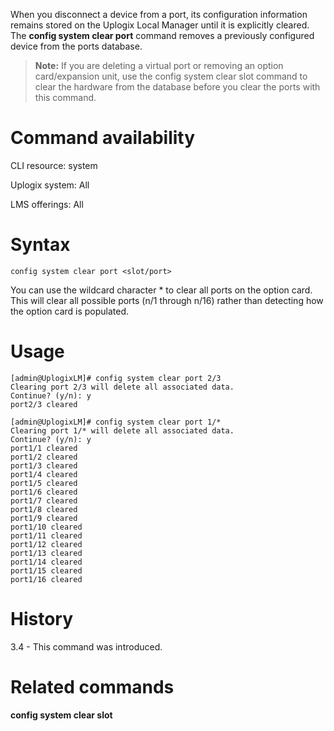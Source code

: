 <!-- 5.4 -->

When you disconnect a device from a port, its configuration information remains stored on the Uplogix Local Manager until it is explicitly cleared. The **config system clear port** command removes a previously configured device from the ports database. 

> **Note:** If you are deleting a virtual port or removing an option card/expansion unit, use the config system clear slot command to clear the hardware from the database before you clear the ports with this command.

# Command availability 

CLI resource: system

Uplogix system: All

LMS offerings: All

# Syntax 

```
config system clear port <slot/port>
```

You can use the wildcard character * to clear all ports on the option card. This will clear all possible ports (n/1 through n/16) rather than detecting how the option card is populated.
# Usage 

```
[admin@UplogixLM]# config system clear port 2/3
Clearing port 2/3 will delete all associated data.
Continue? (y/n): y
port2/3 cleared
```

```
[admin@UplogixLM]# config system clear port 1/*
Clearing port 1/* will delete all associated data.
Continue? (y/n): y
port1/1 cleared
port1/2 cleared
port1/3 cleared
port1/4 cleared
port1/5 cleared
port1/6 cleared
port1/7 cleared
port1/8 cleared
port1/9 cleared
port1/10 cleared
port1/11 cleared
port1/12 cleared
port1/13 cleared
port1/14 cleared
port1/15 cleared
port1/16 cleared
```

# History 

3.4 - This command was introduced.

# Related commands 

**config system clear slot**
